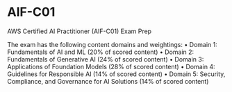 # AIF-C01
AWS Certified AI Practitioner (AIF-C01) Exam Prep


The exam has the following content domains and weightings:
• Domain 1: Fundamentals of AI and ML (20% of scored content)
• Domain 2: Fundamentals of Generative AI (24% of scored content)
• Domain 3: Applications of Foundation Models (28% of scored content)
• Domain 4: Guidelines for Responsible AI (14% of scored content)
• Domain 5: Security, Compliance, and Governance for AI Solutions (14% of
scored content)